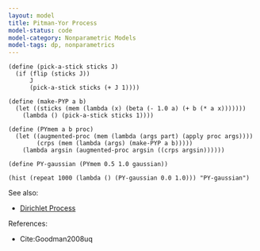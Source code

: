 ```yaml
---
layout: model
title: Pitman-Yor Process
model-status: code
model-category: Nonparametric Models
model-tags: dp, nonparametrics
---
```


    (define (pick-a-stick sticks J)
      (if (flip (sticks J))
          J
          (pick-a-stick sticks (+ J 1))))
    
    (define (make-PYP a b)
      (let ((sticks (mem (lambda (x) (beta (- 1.0 a) (+ b (* a x)))))))
        (lambda () (pick-a-stick sticks 1))))
    
    (define (PYmem a b proc)
      (let ((augmented-proc (mem (lambda (args part) (apply proc args))))
            (crps (mem (lambda (args) (make-PYP a b)))))
        (lambda argsin (augmented-proc argsin ((crps argsin))))))
    
    (define PY-gaussian (PYmem 0.5 1.0 gaussian))
    
    (hist (repeat 1000 (lambda () (PY-gaussian 0.0 1.0))) "PY-gaussian")

See also:

- [Dirichlet Process](/models/dpmem.html)

References:

- Cite:Goodman2008uq

